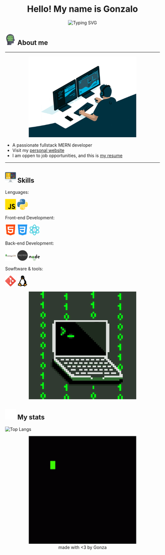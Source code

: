 <h1 align="center">
  Hello! My name is Gonzalo
</h1>

<p align='center'>
  <img src="https://readme-typing-svg.herokuapp.com?font=Fira+Code&pause=1000&random=false&width=435&lines=Welcome+to+my+github+profile!;Fullstack+MERN+developer;Computer+Engineering+student" alt="Typing SVG">
</p>

## <img src="./image/programmer.png"  width="35"> About me

------------

<div align="center">
  <img src="./image/programming.gif" alt="Descripción del GIF" style="margin-left: auto; margin-right: auto; width: 350px;">
</div>

- A passionate fullstack MERN developer
- Visit my [personal website](https://personal-web-two-eta.vercel.app/)
- I am oppen to job opportunities, and this is [my resume](https://drive.google.com/file/d/1886-T-SVw5JwlD2ulGFNVs4M5iAB6akz/view?usp=sharing)

------------

## <img src="./image/coding.png"  width="35"> Skills

Lenguages: 

<img src="./image/js.png"  width="35"> <img src="./image/python.png"  width="35"> 

Front-end Development:

<img src="./image/html-5.png"  width="35"> <img src="./image/css-3.png"  width="35"> <img src="./image/science.png"  width="35"> 

Back-end Development:

<img src="./image/1012822_code_development_logo_mongodb_programming_icon.png"  width="35"> <img src="./image/express-js.png"  width="35"> <img src="./image/node-js.png"  width="35"> 

Sowftware & tools:

<img src="./image/2993773_git_social media_icon.png"  width="35"> <img src="./image/linux.png"  width="35">

<div align="center">
  <img src="./image/programmer.gif" alt="Descripción del GIF" style="margin-left: auto; margin-right: auto; width: 350px;">
</div>

## <img src="./image/github-icon.png"  width="35"> My stats

![Top Langs](https://github-readme-stats.vercel.app/api/top-langs/?username=gonzavh17&layout=compact)

<div align="center">
  <img src="./image/code-coding.gif" alt="Descripción del GIF" style="margin-left: auto; margin-right: auto; width: 350px;">
</div>

<div align="center">
  made with <3 by Gonza
</div>
